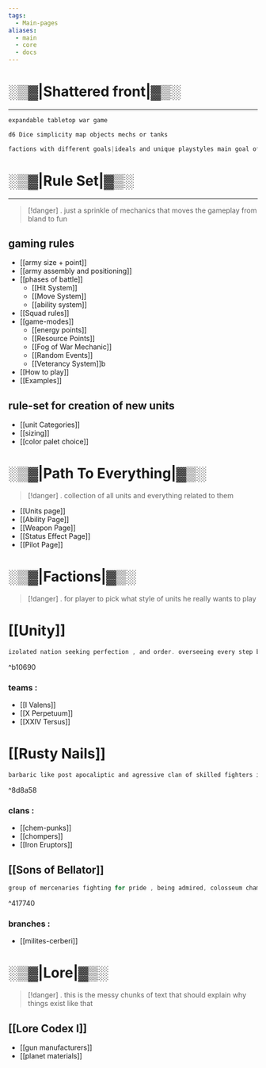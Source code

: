 ```yaml
---
tags:
  - Main-pages
aliases:
  - main
  - core
  - docs
---
```

# ░▒▓|**Shattered front**|▓▒░
---
```C
expandable tabletop war game 

d6 Dice simplicity map objects mechs or tanks

factions with different goals|ideals and unique playstyles main goal of this project to stand as foundation to open source modular tabletop game
```
# ░▒▓|**Rule Set**|▓▒░
---

> [!danger] .
> just a sprinkle of mechanics that moves the gameplay from bland to fun
## gaming rules

- [[army size + point]]
- [[army assembly and positioning]]
- [[phases of battle]]
	- [[Hit System]]
	- [[Move System]]
	- [[ability system]]
- [[Squad rules]]
- [[game-modes]]
    - [[energy points]] 
    - [[Resource Points]]
    - [[Fog of War Mechanic]]
    - [[Random Events]]
    - [[Veterancy System]]b 
- [[How to play]]
- [[Examples]]
## rule-set for creation of new units

- [[unit Categories]]
- [[sizing]]
- [[color palet choice]]

# ░▒▓|**Path To Everything**|▓▒░

> [!danger] .
> collection of all units and everything related to them

- [[Units page]]
- [[Ability Page]]
- [[Weapon Page]]
- [[Status Effect Page]]
- [[Pilot Page]]

# ░▒▓|**Factions**|▓▒░

> [!danger] .
> for player to pick what style of units he really wants to play
# [[Unity]]

```C
izolated nation seeking perfection , and order. overseeing every step behind the walls, only use of mechs is in battle and the army isnt using any pilots, they want to overtake the whole planet so they can control everything
```

^b10690
### teams :

- [[I Valens]]
- [[X Perpetuum]]
- [[XXIV Tersus]]

# [[Rusty Nails]]

```C
barbaric like post apocaliptic and agressive clan of skilled fighters in self made mechs or tanks covered in scap metals and any stolen technology they usually work in packs where they hunt for stolen goods and honor. winning wars means keeping people in peace
```

^8d8a58

### clans :
- [[chem-punks]]
- [[chompers]]
- [[Iron Eruptors]]
## [[Sons of Bellator]]

```C
group of mercenaries fighting for pride , being admired, colosseum champions , mechs wearing all sorts of decorations , in bronze color , the factions objective is planet domination 
```

^417740

### branches :
- [[milites-cerberi]]
# ░▒▓|**Lore**|▓▒░

> [!danger] .
> this is the messy chunks of text that should explain why things exist like that 
## [[Lore Codex I]]

- [[gun manufacturers]]
- [[planet materials]]
